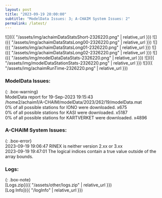 ```yaml
---
layout: post
title: "2023-09-19 20:00:00"
subtitle: "ModelData Issues: 3; A-CHAIM System Issues: 2"
permalink: /latest/
---
```


![]({{ "/assets/img/achaimDataStatsShort-2326220.png" | relative_url }})
![]({{ "/assets/img/achaimDataStatsLong00-2326220.png" | relative_url }})
![]({{ "/assets/img/achaimDataStatsLong01-2326220.png" | relative_url }})
![]({{ "/assets/img/achaimDataStatsLong02-2326220.png" | relative_url }})
![]({{ "/assets/img/modelDataDataStats-2326220.png" | relative_url }})
![]({{ "/assets/img/modelDataStationStats-2326220.png" | relative_url }})
![]({{ "/assets/img/achaimRunTime-2326220.png" | relative_url }})


### ModelData Issues:  
  
{: .box-warning}  
 ModelData report for 19-Sep-2023 19:15:43   
 /home2/achaim1/A-CHAIM/modelData/2023/262/19/modelData.mat   
 0% of all possible stations for IONO were downloaded. x675   
 0% of all possible stations for KASI were downloaded. x5187   
 0% of all possible stations for KARTVERKET were downloaded. x4896   
  
### A-CHAIM System Issues:  
  
{: .box-error}  
2023-09-19 19:06:47 RINEX is neither version 2.xx or 3.xx  
2023-09-19 19:47:01 The logical indices contain a true value outside of the array bounds.  

### Logs:  
  
{: .box-note}  
[Logs.zip]({{ "/assets/other/logs.zip" | relative_url }})  
[Log Info]({{ "/logInfo" | relative_url }})  
